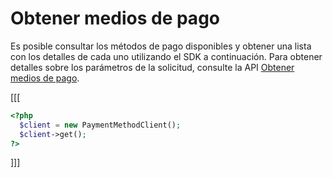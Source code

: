 # Obtener medios de pago

Es posible consultar los métodos de pago disponibles y obtener una lista con los detalles de cada uno utilizando el SDK a continuación. Para obtener detalles sobre los parámetros de la solicitud, consulte la API [Obtener medios de pago](https://www.mercadopago[FAKER][URL][DOMAIN]/developers/es/reference/payment_methods/_payment_methods/get).

[[[
```php
<?php
  $client = new PaymentMethodClient();
  $client->get();
?>
```
]]]
